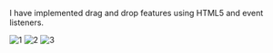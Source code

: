 I have implemented drag and drop features using HTML5 and event listeners.

![1](https://user-images.githubusercontent.com/78755964/192166057-ecb76619-35ee-4aca-a6c8-c5061fdd84b2.PNG)
![2](https://user-images.githubusercontent.com/78755964/192166052-53046fc1-d3cb-4c86-b18a-69a31ee8e03e.PNG)
![3](https://user-images.githubusercontent.com/78755964/192166054-9b2a485f-9b27-4fc4-9158-f4fc4e3e1f4e.PNG)
